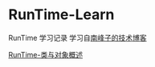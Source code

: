 # RunTime-Learn
RunTime 学习记录
学习自[南峰子的技术博客](http://southpeak.github.io/2014/10/25/objective-c-runtime-1/)

[RunTime-类与对象概述](https://github.com/taoclouds/RunTime-Learn/blob/master/RunTime-类与对象.md)
